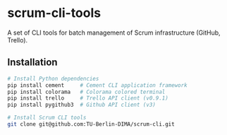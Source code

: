 scrum-cli-tools
===============

A set of CLI tools for batch management of Scrum infrastructure (GitHub, Trello).

Installation
------------

``` bash
# Install Python dependencies
pip install cement     # Cement CLI application framework
pip install colorama   # Colorama colored terminal
pip install trello     # Trello API client (v0.9.1)
pip install pygithub3  # Github API client (v3)

# Install Scrum CLI tools
git clone git@github.com:TU-Berlin-DIMA/scrum-cli.git
```
